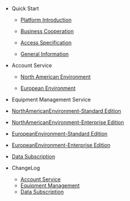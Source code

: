 * Quick Start 

	* [Platform Introduction](en-us/)  

	* [Business Cooperation](en-us/Business)  

	* [Access Specification](en-us/Standard/Basic)     

	* [General Information](en-us/Standard/Other)   

* Account Service  

  * [North American Environment](en-us/Account-NorthAmericanEnvironment)  
  
  * [European Environment](en-us/Account-EuropeanEnvironment)  
  
* Equipment Management Service  

 * [NorthAmericanEnvironment-Standard Edition](en-us/DevicesStandard)  

 * [NorthAmericanEnvironment-Enterprise Edition](en-us/DevicesEnterprise) 
 
 * [EuropeanEnvironment-Standard Edition](en-us/DevicesStandard-EuropeanEnvironment)  

 * [EuropeanEnvironment-Enterprise Edition](en-us/DevicesEnterprise-EuropeanEnvironment)  

* [Data Subscription](en-us/DataSubscription)  

* ChangeLog  

	* [Account Service](en-us/ChangeLog/Account)
	* [Equipment Management](en-us/ChangeLog/DevicesStandard)
	* [Data Subscription](en-us/ChangeLog/DataSubscription)

